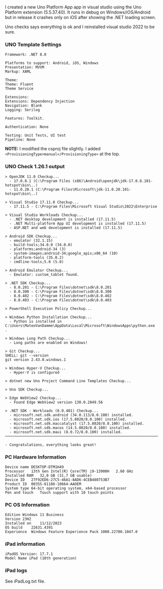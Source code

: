 I created a  new Uno Platform App app in visual studio using the Uno Platform extension (5.5.37.40).  It runs in debug on Windows/iOS/Android but in release it crashes only on iOS after showing the .NET loading screen.

Uno checks says everything is ok and I reinstalled visual studio 2022 to be sure.

### UNO Template Settings 
```
Framework: .NET 8.0 

Platforms to support: Android, iOS, Windows
Presentation: MVVM
Markup: XAML

Theme:
Theme: Fluent 
Theme Service

Extensions:
Extensions: Dependency Injection
Navigation: Blank
Logging: Serilog

Features: Toolkit.

Authentication: None

Testing: Unit Tests, UI test
Pipeline: None
```

**NOTE:** I modified the csproj file slightly. I added ``<ProvisioningType>manual</ProvisioningType>`` at the top. 

### UNO Check 1.26.1 output

```
> OpenJDK 11.0 Checkup...
  - 17.0.8.1 (C:\Program Files (x86)\Android\openjdk\jdk-17.0.8.101-hotspot\bin\..)
  - 11.0.20.1 (C:\Program Files\Microsoft\jdk-11.0.20.101-hotspot\bin\..)

> Visual Studio 17.11.0 Checkup...
  - 17.11.5 - C:\Program Files\Microsoft Visual Studio\2022\Enterprise

> Visual Studio Workloads Checkup...
  - .NET desktop development is installed (17.11.5)
  - .NET Multi-platform App UI development is installed (17.11.5)
  - ASP.NET and web development is installed (17.11.5)

> Android SDK Checkup...
  - emulator (32.1.15)
  - build-tools;34.0.0 (34.0.0)
  - platforms;android-34 (3)
  - system-images;android-34;google_apis;x86_64 (10)
  - platform-tools (35.0.2)
  - cmdline-tools;5.0 (5.0)

> Android Emulator Checkup...
  - Emulator: custom_tablet found.

> .NET SDK Checkup...
  - 8.0.201 - C:\Program Files\dotnet\sdk\8.0.201
  - 8.0.300 - C:\Program Files\dotnet\sdk\8.0.300
  - 8.0.402 - C:\Program Files\dotnet\sdk\8.0.402
  - 8.0.403 - C:\Program Files\dotnet\sdk\8.0.403

> PowerShell Execution Policy Checkup...

> Windows Python Installation Checkup...
  - Python is installed in C:\Users\MateoVanDamme\AppData\Local\Microsoft\WindowsApps\python.exe
.

> Windows Long Path Checkup...
  - Long paths are enabled on Windows!

> Git Checkup...
SHELL: git --version
git version 2.43.0.windows.1

> Windows Hyper-V Checkup...
  - Hyper-V is configured

> dotnet new Uno Project Command Line Templates Checkup...

> Uno SDK Checkup...

> Edge WebView2 Checkup...
  - Found Edge WebView2 version 130.0.2849.56

> .NET SDK - Workloads (8.0.401) Checkup...
  - microsoft.net.sdk.android (34.0.113/8.0.100) installed.
  - microsoft.net.sdk.ios (17.5.8020/8.0.100) installed.
  - microsoft.net.sdk.maccatalyst (17.5.8020/8.0.100) installed.
  - microsoft.net.sdk.macos (14.5.8020/8.0.100) installed.
  - microsoft.net.sdk.maui (8.0.72/8.0.100) installed.
───────────────────────────────────────────────────────────────────────────────────────────────────────────────────────────────────────────────────────────────────────────────────────────────────────────────────────────────

- Congratulations, everything looks great!
```

### PC Hardware Information
```
Device name	DESKTOP-DTM1H49
Processor	13th Gen Intel(R) Core(TM) i9-13900H   2.60 GHz
Installed RAM	32,0 GB (31,7 GB usable)
Device ID	27F92ED6-27C5-46A1-8AD6-4CEB480753B7
Product ID	00355-61186-10664-AAOEM
System type	64-bit operating system, x64-based processor
Pen and touch	Touch support with 10 touch points
```
### PC OS Information
```
Edition	Windows 11 Business
Version	23H2
Installed on	11/12/2023
OS build	22631.4391
Experience	Windows Feature Experience Pack 1000.22700.1047.0
```
### iPad information 
```
iPadOS Version: 17.7.1
Model Name iPad (10th generation)
```
### iPad logs
See iPadLog.txt file. 